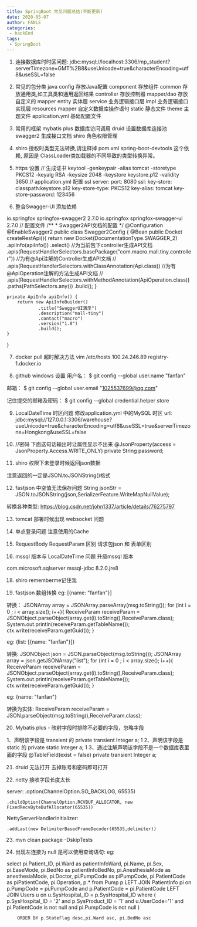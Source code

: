 ```yaml
---
title: SpringBoot 常见问题总结(不断更新)
date: 2020-05-07
author: FANLE
categories:
 - backEnd
tags:
 - SpringBoot
---
```


1. 连接数据库时时区问题:
jdbc:mysql://localhost:3306/mp_student?serverTimezone=GMT%2B8&useUnicode=true&characterEncoding=utf8&useSSL=false

2. 常见的包分类
	java
		config      存放Java配置
		component   存放组件
		common      存放通用类,如工具类和通用返回结果
		controller  存放控制器
		mapper/dao  存放自定义的 mapper
		entity      实体层
		service     业务逻辑接口层
		  impl      业务逻辑接口实现层
 	resources
 		mapper      自定义数据库操作语句
    static      静态文件
    theme       主题文件
    application.yml   基础配置文件
3. 常用的框架
	mybatis plus   数据库访问调用
	druid    设置数据库连接池
	swagger2 生成接口文档
	shiro  角色权限管理

4. shiro 授权时类型无法转换,请注释掉 pom.xml spring-boot-devtools 这个依赖, 原因是 ClassLoader类加载器的不同导致的类型转换异常。

5. https 设置
// 生成证书
keytool -genkeypair -alias tomcat -storetype PKCS12 -keyalg RSA -keysize 2048  -keystore keystore.p12 -validity 3650
// application.yml 配置 ssl
server:
  port: 8080
  ssl:
    key-store: classpath:keystore.p12
    key-store-type: PKCS12
    key-alias: tomcat
    key-store-password: 123456

6. 整合Swagger-UI
添加依赖
<!--Swagger-UI API文档生产工具-->
<dependency>
  <groupId>io.springfox</groupId>
  <artifactId>springfox-swagger2</artifactId>
  <version>2.7.0</version>
</dependency>
<dependency>
  <groupId>io.springfox</groupId>
  <artifactId>springfox-swagger-ui</artifactId>
  <version>2.7.0</version>
</dependency>
// 配置文件
/**
 * Swagger2API文档的配置
 */
@Configuration
@EnableSwagger2
public class Swagger2Config {
    @Bean
    public Docket createRestApi(){
        return new Docket(DocumentationType.SWAGGER_2)
                .apiInfo(apiInfo())
                .select()
                //为当前包下controller生成API文档
                .apis(RequestHandlerSelectors.basePackage("com.macro.mall.tiny.controller"))
                //为有@Api注解的Controller生成API文档
//                .apis(RequestHandlerSelectors.withClassAnnotation(Api.class))
                //为有@ApiOperation注解的方法生成API文档
//                .apis(RequestHandlerSelectors.withMethodAnnotation(ApiOperation.class))
                .paths(PathSelectors.any())
                .build();
    }

    private ApiInfo apiInfo() {
        return new ApiInfoBuilder()
                .title("SwaggerUI演示")
                .description("mall-tiny")
                .contact("macro")
                .version("1.0")
                .build();
    }
}


7. docker pull 超时解决方法
vim /etc/hosts
100.24.246.89 registry-1.docker.io


8. github windows 设置
用户名：
$ git config --global user.name "fanfan"

邮箱：
$ git config --global user.email "1025537699@qq.com"

记住提交的邮箱及密码：
$ git config --global credential.helper store

9. LocalDateTime 时区问题
修改application.yml 中的MySQL 时区
url: jdbc:mysql://127.0.0.1:3306/warehouse?useUnicode=true&characterEncoding=utf8&useSSL=true&serverTimezone=Hongkong&useSSL=false


10.  //密码 下面这句话输出时让属性显示不出来
    @JsonProperty(access = JsonProperty.Access.WRITE_ONLY)
    private String password;


11. shiro 权限下未登录时候返回json数据

  注意返回的一定是JSON.toJSONString()格式

12. fastjson 中空值无法保存问题
String jsonStr = JSON.toJSONString(json,SerializerFeature.WriteMapNullValue);

转换各种类型: https://blog.csdn.net/john1337/article/details/76275797

13. tomcat 部署时候出现 websocket 问题


14. 单点登录问题
  注意使用的Cache 

16. RequestBody RequestParam 区别
请求包json 和 表单区别

17. mssql 版本与 LocalDateTime 问题
升级mssql 版本
<dependency>
  <groupId>com.microsoft.sqlserver</groupId>
  <artifactId>mssql-jdbc</artifactId>
  <version>8.2.0.jre8</version>
</dependency>


18. shiro rememberme记住我


19. fastjson 数组转换
eg: [{name: "fanfan"}]

转换：  JSONArray array =  JSONArray.parseArray(msg.toString());
        for (int i = 0 ; i < array.size(); i++){
            ReceiveParam receiveParam = JSONObject.parseObject(array.get(i).toString(),ReceiveParam.class);
            System.out.println(receiveParam.getTableName());
            ctx.write(receiveParam.getGuid());
        }

eg: {list: [{name: "fanfan"}]}

转换:    JSONObject json = JSON.parseObject(msg.toString());
        JSONArray array = json.getJSONArray("list");
        for (int i = 0 ; i < array.size(); i++){
            ReceiveParam receiveParam = JSONObject.parseObject(array.get(i).toString(),ReceiveParam.class);
            System.out.println(receiveParam.getTableName());
            ctx.write(receiveParam.getGuid());
        }

eg: {name: "fanfan"}

转换为实体:  ReceiveParam receiveParam = JSON.parseObject(msg.toString(),ReceiveParam.class);


20. Mybatis plus - 映射字段时排除不必要的字段，忽略字段

1、声明该字段是 transient 的
private transient  Integer a;
1
2、声明该字段是 static 的
private static Integer a;
1
3、通过注解声明该字段不是一个数据库表里面的字段
@TableField(exist = false)
private transient  Integer a;


21. druid 无法打开
去掉账号和密码即可打开

22. netty 接收字段长度太长

server:
    .option(ChannelOption.SO_BACKLOG, 65535)

    .childOption(ChannelOption.RCVBUF_ALLOCATOR, new FixedRecvByteBufAllocator(65535))

NettyServerHandlerInitializer:

    .addLast(new DelimiterBasedFrameDecoder(65535,delimiter))

23. mvn clean package -DskipTests

24. 出现左连接为 null 是可以使用查询语句:
eg:

select
        pi.Patient_ID,
        pi.Ward as patientInfoWard,
        pi.Name,
        pi.Sex,
        pi.EaseMode,
        pi.BedNo as patientInfoBedNo,
        pi.AnesthesiaMode as anesthesiaMode,
        pi.Doctor,
        pi.PumpCode as piPumpCode,
        pi.PatientCode as piPatientCode,
        pi.Operation, p.* from Pump p
        LEFT JOIN  PatientInfo pi
        on p.PumpCode = pi.PumpCode and p.PatientCode = pi.PatientCode 
        LEFT JOIN Users u
        on u.SysHospital_ID = p.SysHospital_ID
        where
         (
            p.SysHospital_ID =  '2'
            and
            p.SysProduct_ID = '1'
            and
            u.UserCode='1'
            and
            pi.PatientCode is not null
            and 
            pi.PumpCode is not null
          )
          
        ORDER BY p.StateFlag desc,pi.Ward asc, pi.BedNo asc


